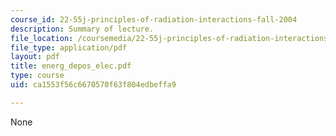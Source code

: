 ```yaml
---
course_id: 22-55j-principles-of-radiation-interactions-fall-2004
description: Summary of lecture.
file_location: /coursemedia/22-55j-principles-of-radiation-interactions-fall-2004/ca1553f56c6670570f63f804edbeffa9_energ_depos_elec.pdf
file_type: application/pdf
layout: pdf
title: energ_depos_elec.pdf
type: course
uid: ca1553f56c6670570f63f804edbeffa9

---
```

None